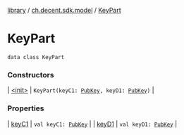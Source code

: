 [library](../../index.md) / [ch.decent.sdk.model](../index.md) / [KeyPart](./index.md)

# KeyPart

`data class KeyPart`

### Constructors

| [&lt;init&gt;](-init-.md) | `KeyPart(keyC1: `[`PubKey`](../-pub-key/index.md)`, keyD1: `[`PubKey`](../-pub-key/index.md)`)` |

### Properties

| [keyC1](key-c1.md) | `val keyC1: `[`PubKey`](../-pub-key/index.md) |
| [keyD1](key-d1.md) | `val keyD1: `[`PubKey`](../-pub-key/index.md) |

